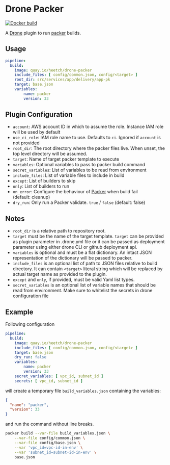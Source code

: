 # Drone Packer

[![Docker build](https://quay.io/repository/heetch/drone-packer/status "Docker Repository on Quay")](https://quay.io/repository/heetch/drone-packer)

A [Drone][] plugin to run [packer][] builds.

## Usage

``` yaml
pipeline:
  build:
    image: quay.io/heetch/drone-packer
    include_files: [ config/common.json, config/<target> ]
    root_dir: src/services/app/delivery/app-pk
    target: base.json
    variables:
        name: packer
        version: 33
```

## Plugin Configuration

 - `account`: AWS account ID in which to assume the role. Instance IAM role will be used by default
 - `use_ci_role`: IAM role name to use. Defaults to `ci`. Ignored if `account` is not provided
 - `root_dir`: The root directory where the packer files live. When unset, the top level directory will be assumed.
 - `target`: Name of target packer template to execute
 - `variables`: Optional variables to pass to packer build command
 - `secret_variables`: List of variables to be read from environment
 - `include_files`: List of variable files to include in build
 - `except`: List of builders to skip
 - `only`: List of builders to run
 - `on_error`: Configure the behaviour of [Packer](https://www.packer.io/docs/commands/build.html#on-error-cleanup) when build fail (default: cleanup)
 - `dry_run`: Only run a Packer validate. `true` / `false` (default: false)

## Notes

 - `root_dir` is a relative path to repository root.
 - `target` must be the name of the target template. `target` can be provided as plugin parameter
   in .drone.yml file or it can be passed as deployment parameter using either drone CLI or
   github deployment api.
 - `variables` is optional and must be a flat dictionary. An intact JSON representation of the dictionary
   will be passed to packer.
 - `include_files` is an optional list of path to JSON files relative to build directory. It can contain
   `<target>` literal string which will be replaced by actual target name as provided to the plugin.
 - `except` and `only`, if provided, must be valid Yaml list types.
 - `secret_variables` is an optional list of variable names that should be read from environment.
    Make sure to whitelist the secrets in drone configuration file

## Example

Following configuration

``` yaml
pipeline:
  build:
    image: quay.io/heetch/drone-packer
    include_files: [ config/common.json, config/<target> ]
    target: base.json
    dry_run: false
    variables:
        name: packer
        version: 33
    secret_variables: [ vpc_id, subnet_id ]
    secrets: [ vpc_id, subnet_id ]
```

will create a temporary file `build_variables.json` containing the variables:

``` json
{
  "name": "packer",
  "version": 33
}
```

and run the command without line breaks.

``` sh
packer build --var-file build_variables.json \
    --var-file config/common.json \
    --var-file config/base.json \
    --var 'vpc_id=vpc-id-in-env' \
    --var 'subnet_id=subnet-id-in-env' \
    base.json
```

[packer]: https://packer.io
[Drone]: https://docs.drone.io
